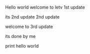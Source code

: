 Hello world 
welcome to letv
1st update

its 2nd update
2nd update

welcome to 3rd update

its done by me

<html>
  print hello world
  </html>
  
